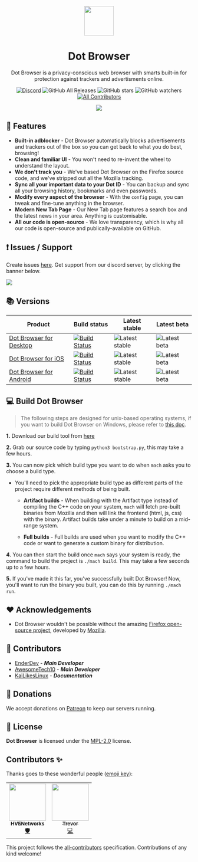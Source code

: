 <div align="center">
<img src="https://raw.githubusercontent.com/dothq/browser-ff/master/browser/branding/dot/default64.png" height="80" length="80">

# Dot Browser
Dot Browser is a privacy-conscious web browser with smarts built-in for protection against trackers and advertisments online.

[![Discord](https://discordapp.com/api/guilds/525056817399726102/widget.png?style=shield)](https://invite.gg/dot)
![GitHub All Releases](https://img.shields.io/github/downloads/dothq/browser/total?color=black) ![GitHub stars](https://img.shields.io/github/stars/dothq/browser?style=social) ![GitHub watchers](https://img.shields.io/github/watchers/dothq/browser?style=social) <!-- ALL-CONTRIBUTORS-BADGE:START - Do not remove or modify this section -->[![All Contributors](https://img.shields.io/badge/all_contributors-3-orange.svg?style=flat-square)](#contributors-)
<!-- ALL-CONTRIBUTORS-BADGE:END -->

<img src="https://dothq.co/static/landing-showcase-0a396cdd550cc2515aa0925f4aa01f31.png" />

</div>

## 🚀 Features

* **Built-in adblocker** - Dot Browser automatically blocks advertisements and trackers out of the box so you can get back to what you do best, browsing!
* **Clean and familiar UI** - You won't need to re-invent the wheel to understand the layout.
* **We don't track you** - We've based Dot Browser on the Firefox source code, and we've stripped out all the Mozilla tracking.
* **Sync all your important data to your Dot ID** - You can backup and sync all your browsing history, bookmarks and even passwords.
* **Modify every aspect of the browser** - With the `config` page, you can tweak and fine-tune anything in the browser. 
* **Modern New Tab Page** - Our New Tab page features a search box and the latest news in your area. Anything is customisable.
* **All our code is open-source** - We love transparency, which is why all our code is open-source and publically-available on GitHub.

## ❗ Issues / Support
Create issues [here](https://github.com/dothq/browser/issues/new). Get support from our discord server, by clicking the banner below.

<a href="https://invite.gg/dot">
  <img src="https://discordapp.com/api/guilds/525056817399726102/widget.png?style=banner2" />
</a>

## 📚 Versions

Product | Build status | Latest stable | Latest beta
---|---|---|--
[Dot Browser for Desktop](https://github.com/dothq/browser-ff) | [![Build Status](https://ci.dothq.co/api/badges/dothq/browser-ff/status.svg)](https://ci.dothq.co/dothq/browser-ff) | ![Latest stable](https://img.shields.io/github/v/release/dothq/browser-ff?color=white&label=latest%20version) | ![Latest beta](https://img.shields.io/github/v/release/dothq/browser-ff?color=white&include_prereleases&label=latest%20beta%20version)
[Dot Browser for iOS](https://github.com/dothq/browser-ios) | [![Build Status](https://ci.dothq.co/api/badges/dothq/browser-ios/status.svg)](https://ci.dothq.co/dothq/browser-ios) | ![Latest stable](https://img.shields.io/github/v/release/dothq/browser-ios?color=white&label=latest%20version) | ![Latest beta](https://img.shields.io/github/v/release/dothq/browser-ios?color=white&include_prereleases&label=latest%20beta%20version)
[Dot Browser for Android](https://github.com/dothq/browser-android) | [![Build Status](https://ci.dothq.co/api/badges/dothq/browser-android/status.svg)](https://ci.dothq.co/dothq/browser-android) | ![Latest stable](https://img.shields.io/github/v/release/dothq/browser-android?color=white&label=latest%20version) | ![Latest beta](https://img.shields.io/github/v/release/dothq/browser-android?color=white&include_prereleases&label=latest%20beta%20version)


## 💻 Build Dot Browser
> The following steps are designed for unix-based operating systems, if you want to build Dot Browser on Windows, please refer to [this doc](https://dothq.github.io/browser/build-for-windows).

**1.** Download our build tool from [here](https://raw.githubusercontent.com/dothq/browser/main/bootstrap.py)

**2.** Grab our source code by typing `python3 bootstrap.py`, this may take a few hours.

**3.** You can now pick which build type you want to do when `mach` asks you to choose a build type.
  * You'll need to pick the appropriate build type as different parts of the project require different methods of being built.
  
    * **Artifact builds** - When building with the Artifact type instead of compiling the C++ code on your system, `mach` will fetch pre-built binaries from Mozilla and then   will link the frontend (html, js, css) with the binary. Artifact builds take under a minute to build on a mid-range system.
    
    * **Full builds** - Full builds are used when you want to modify the C++ code or want to generate a custom binary for distribution.
    
**4.** You can then start the build once `mach` says your system is ready, the command to build the project is `./mach build`. This may take a few seconds up to a few hours.

**5.** If you've made it this far, you've successfully built Dot Browser! Now, you'll want to run the binary you built, you can do this by running `./mach run`.

## ❤️ Acknowledgements
- Dot Browser wouldn't be possible without the amazing [Firefox open-source project](https://hg.mozilla.org/mozilla-central/), developed by [Mozilla](https://mozilla.org).

## 🤝 Contributors
- [EnderDev](https://github.com/EnderDev) - ***Main Developer***
- [AwesomeTech10](https://github.com/AwesomeTech10) - ***Main Developer***
- [KaiLikesLinux](https://github.com/KaiLikesLinux) - ***Documentation***

## 💸 Donations
We accept donations on [Patreon](https://patreon.com/dothq) to keep our servers running.

## 📜 License
**Dot Browser** is licensed under the [MPL-2.0](https://www.mozilla.org/en-US/MPL/2.0) license.

## Contributors ✨

Thanks goes to these wonderful people ([emoji key](https://allcontributors.org/docs/en/emoji-key)):

<!-- ALL-CONTRIBUTORS-LIST:START - Do not remove or modify this section -->
<!-- prettier-ignore-start -->
<!-- markdownlint-disable -->
<table>
  <tr>
    <td align="center"><a href="https://github.com/HVENetworks"><img src="https://avatars2.githubusercontent.com/u/36706682?v=4" width="100px;" alt=""/><br /><sub><b>HVENetworks</b></sub></a><br /><a href="#security-HVENetworks" title="Security">🛡️</a></td>
    <td align="center"><a href="http://awesometech10.js.org"><img src="https://avatars1.githubusercontent.com/u/22264706?v=4" width="100px;" alt=""/><br /><sub><b>Trevor</b></sub></a><br /><a href="https://github.com/dothq/browser/commits?author=AwesomeTech10" title="Code">💻</a></td>

  </tr>
</table>

<!-- markdownlint-enable -->
<!-- prettier-ignore-end -->
<!-- ALL-CONTRIBUTORS-LIST:END -->

This project follows the [all-contributors](https://github.com/all-contributors/all-contributors) specification. Contributions of any kind welcome!
